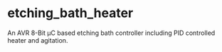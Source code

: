 # etching_bath_heater
An AVR 8-Bit µC based etching bath controller including PID controlled heater and agitation.
